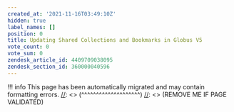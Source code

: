 ```yaml
---
created_at: '2021-11-16T03:49:10Z'
hidden: true
label_names: []
position: 0
title: Updating Shared Collections and Bookmarks in Globus V5
vote_count: 0
vote_sum: 0
zendesk_article_id: 4409709038095
zendesk_section_id: 360000040596
---
```



[//]: <> (REMOVE ME IF PAGE VALIDATED)
[//]: <> (vvvvvvvvvvvvvvvvvvvv)
!!! info
    This page has been automatically migrated and may contain formatting errors.
[//]: <> (^^^^^^^^^^^^^^^^^^^^)
[//]: <> (REMOVE ME IF PAGE VALIDATED)


